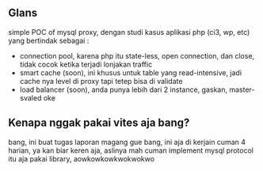 ## Glans

simple POC of mysql proxy, dengan studi kasus aplikasi php (ci3, wp, etc) yang bertindak sebagai : 

- connection pool, karena php itu state-less, open connection, dan close, tidak cocok ketika terjadi lonjakan traffic
- smart cache (soon), ini khusus untuk table yang read-intensive, jadi cache nya level di proxy tapi tetep bisa di validate
- load balancer (soon), anda punya lebih dari 2 instance, gaskan, master-svaled oke


## Kenapa nggak pakai vites aja bang?

bang, ini buat tugas laporan magang gue bang, ini aja di kerjain cuman 4 harian, ya kan biar keren aja, aslinya mah cuman implement mysql protocol itu aja pakai library, aowkowkowkwokwokwo